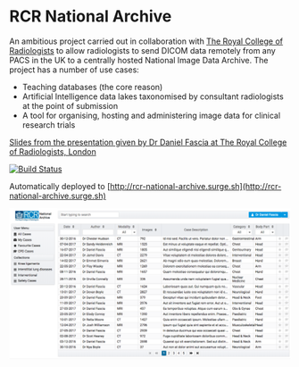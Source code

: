# RCR National Archive 

An ambitious project carried out in collaboration with [The Royal College of Radiologists](www.rcr.ac.uk) to allow radiologists to send DICOM data remotely from any PACS in the UK to a centrally hosted National Image Data Archive. The project has a number of use cases:

* Teaching databases (the core reason)
* Artificial Intelligence data lakes taxonomised by consultant radiologists at the point of submission
* A tool for organising, hosting and administering image data for clinical research trials

[Slides from the presentation given by Dr Daniel Fascia at The Royal College of Radiologists, London](https://docs.google.com/presentation/d/1ljTjWiI0iTjjiK09h7RSH8Oauo4LJ36hb7Tpu9APKlY/edit?usp=sharing)

[![Build Status](https://travis-ci.org/Healthflow/rcr-national-archive.svg?branch=master)](https://travis-ci.org/Healthflow/rcr-national-archive)

Automatically deployed to [http://rcr-national-archive.surge.sh](http://rcr-national-archive.surge.sh)

![The RCR National Archive working wireframe](https://github.com/Healthflow/rcr-national-archive/blob/master/screenshot.png "The Royal College of Radiologists National Archive working frontend Wireframe")
